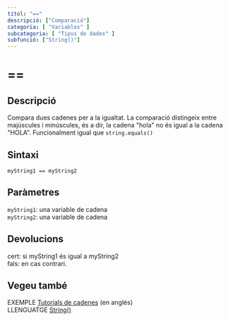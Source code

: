 ```yaml
---
títol: "=="
descripció: ["Comparació"]
categoria: [ "Variables" ]
subcategoria: [ "Tipus de dades" ]
subfunció: ["String()"]
---
```


# ==

## Descripció

Compara dues cadenes per a la igualtat. La comparació distingeix entre majúscules i minúscules, és a dir, la cadena "hola" no és igual a la cadena "HOLA". Funcionalment igual que `string.equals()`

## Sintaxi

`myString1 == myString2`

## Paràmetres

`myString1`: una variable de cadena  
`myString2`: una variable de cadena

## Devolucions

cert: si myString1 és igual a myString2  
fals: en cas contrari.

## Vegeu també

EXEMPLE [Tutorials de cadenes](https://www.arduino.cc/en/Tutorial/BuiltInExamples#strings) (en anglés)  
LLENGUATGE [String()](../String().md)
